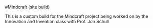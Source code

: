 #Mindcraft (site build)

This is a custom build for the Mindcraft project being worked on by the Innovation and Invention class with Prof. Jon Schull
